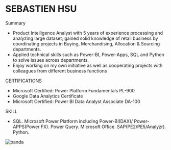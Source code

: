 # SEBASTIEN HSU

Summary
* Product Intelligence Analyst with 5 years of experience processing and analyzing large dataset; gained solid knowledge of retail business by coordinating projects in Buying, Merchandising, Allocation & Sourcing departments.
* Applied technical skills such as Power-BI, Power-Apps, SQL and Python to solve issues across departments.
* Enjoy working on my own initiative as well as cooperating projects with colleagues from different business functions

CERTIFICATIONS
* Microsoft Certified: Power Platform Fundamentals PL-900
* Google Data Analytics Certificate
* Microsoft Certified: Power BI Data Analyst Associate DA-100

SKILL
* SQL. Microsoft Power Platform including Power-BI(DAX)/ Power-APPS(Power FX). Power Query. Microsoft Office. SAP(PE2/PE5/Analyzr). Python.


![panda](https://github.com/sebsebsebsebtimes4/Testing_Data_Project/assets/65066441/0a76f150-fc9b-4aaa-8fda-8c84c10455cb)





